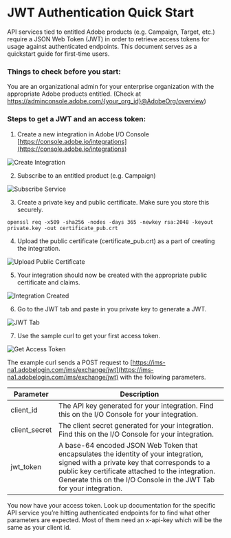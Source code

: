# JWT Authentication Quick Start


API services tied to entitled Adobe products (e.g. Campaign, Target, etc.) require a JSON Web Token (JWT) in order to retrieve access tokens for usage against authenticated endpoints. This document serves as a quickstart guide for first-time users.

### Things to check before you start:

You are an organizational admin for your enterprise organization with the appropriate Adobe products entitled. (Check at https://adminconsole.adobe.com/{your_org_id}@AdobeOrg/overview)

### Steps to get a JWT and an access token:

1. Create a new integration in Adobe I/O Console [https://console.adobe.io/integrations](https://console.adobe.io/integrations)

![Create Integration](https://lh4.googleusercontent.com/l91IHbNA9_pPJCzCgtvyh2D49u-pHz9Xz8CNAmIRe1xrMYl_O0p4pUkVR-aZowEt0pGL-1DIuAzKlVspNVAWjA3XpFN-OrJg8sxJ13Cw84WhKXrhLcXzraycY4A-mPVIdrTzziQd)

2. Subscribe to an entitled product (e.g. Campaign)

![Subscribe Service](https://lh4.googleusercontent.com/YTKiIbe7uWsmKQTsS-NsWE3LaMzFmNxmNvI0IrhJFHK8eD7os7maldAct3KiW9LlMCmJ0yaBW1mt7S2GGwg2lQft9Me1Ol9D84iJlGj1Uf7KnKsOSPPZ9JV5Gpq1gbTK_MRUztUR)

3. Create a private key and public certificate. Make sure you store this securely.

`openssl req -x509 -sha256 -nodes -days 365 -newkey rsa:2048 -keyout private.key -out certificate_pub.crt`

4. Upload the public certificate (certificate_pub.crt) as a part of creating the integration.

![Upload Public Certificate](https://lh6.googleusercontent.com/7i7Nl-UZJPhO9un5enA-9DvuBeEjCBR53ES8sj_Gi_o0o0LVcUO_zOSjRuXKBRP9dnTmeo7Z4MCCdrqFAEMAOEaxxfFtFTEAlSmlKM0n0sBMGfBClKPE7zR4dU43zMJcsjWySp0c)

5. Your integration should now be created with the appropriate public certificate and claims.

![Integration Created](https://lh4.googleusercontent.com/dyFyXfUtzYkJU3JzSNW13mLVMKlObJML-5jduKJSuwTNcl-iSGj8UgkRiTb8toohXMtxmHQk9HTBLTCIzY_8fIPUo2Twy10bli7GyPy5q_BMZh8hzC3GdICWAP4ksPxoLndl8STq)

6. Go to the JWT tab and paste in you private key to generate a JWT.

![JWT Tab](https://lh6.googleusercontent.com/VIU-FDOKY9HHGum9arQaWXgColnJrK7qaiC0JQ_7Oh-m5O3HGYkDQWBlkGgOr_bY4ppNYYxJbezNNeSzQbzdpmmZEQi9Z0966BYwWNfifxeULNzbf1_m2gZ_xzxw1AzHFXkRrl1_)

7. Use the sample curl to get your first access token. 

![Get Access Token](https://lh5.googleusercontent.com/E2ORnk9PjMCa3XcQNmt1E-qdgw546NZil21e8s5S3Cry5cSRN0FV-Ep9gKBpPq82S5dQfeZ3is7b4d_FT90tDexPry6E3OoUrMnPXFywjmqwjJiVjmLuKioBpMBGVvRdeuOzgTJS)

The example curl sends a POST request to [https://ims-na1.adobelogin.com/ims/exchange/jwt](https://ims-na1.adobelogin.com/ims/exchange/jwt) with the following parameters.

| Parameter     | Description|
|---------------|-------------------------------------------------------------------------------------------------------------------------------------------------------------------------------------------|
| client_id     | The API key generated for your integration. Find this on the I/O Console for your integration.|
| client_secret | The client secret generated for your integration. Find this on the I/O Console for your integration.|
| jwt_token     | A base-64 encoded JSON Web Token that encapsulates the identity of your integration, signed with a private key that corresponds to a public key certificate attached to the integration. Generate this on the I/O Console in the JWT Tab for your integration.|

You now have your access token. Look up documentation for the specific API service you’re hitting authenticated endpoints for to find what other parameters are expected. Most of them need an x-api-key which will be the same as your client id.
